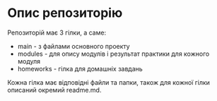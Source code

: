 # Опис репозиторію

Репозиторій має 3 гілки, а саме:
- main - з файлами основного проекту
- modules - для опису модулів і результат практики для кожного модуля
- homeworks - гілка для домашніх завдань

Кожна гілка має відповідні файли та папки, також для кожної гілки описаний окремий readme.md.